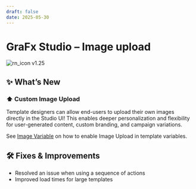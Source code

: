 ```yaml
---
draft: false
date: 2025-05-30
---
```


# GraFx Studio – Image upload

![rn_icon](/assets/icon-GraFx-Studio.svg) <span class="version-label">v1.25</span>

## ✨ What’s New

### ⬆️ Custom Image Upload

Template designers can allow end-users to upload their own images directly in the Studio UI!
This enables deeper personalization and flexibility for user-generated content, custom branding, and campaign variations.

See [Image Variable](/GraFx-Studio/guides/template-variables/image/#connector-settings) on how to enable Image Upload in template variables.

## 🛠️ Fixes & Improvements

- Resolved an issue when using a sequence of actions
- Improved load times for large templates
